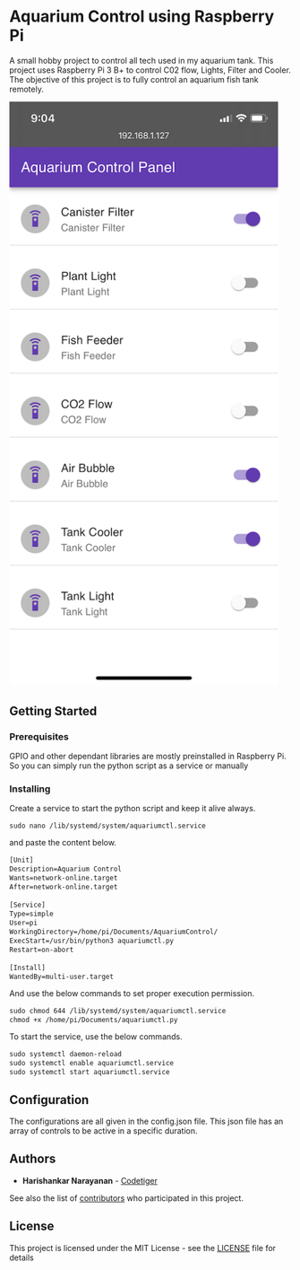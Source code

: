 # Aquarium Control using Raspberry Pi

A small hobby project to control all tech used in my aquarium tank. This project uses Raspberry Pi 3 B+ to control C02 flow, Lights, Filter and Cooler. The objective of this project is to fully control an aquarium fish tank remotely.

<img src="AquariumControl.png" alt="Screenshot showing the web interface for temporarily overriding the configuration" width="480">

## Getting Started

### Prerequisites

GPIO and other dependant libraries are mostly preinstalled in Raspberry Pi. So you can simply run the python script as a service or manually

### Installing

Create a service to start the python script and keep it alive always.

```
sudo nano /lib/systemd/system/aquariumctl.service
```

and paste the content below.

```
[Unit]
Description=Aquarium Control
Wants=network-online.target
After=network-online.target

[Service]
Type=simple
User=pi
WorkingDirectory=/home/pi/Documents/AquariumControl/
ExecStart=/usr/bin/python3 aquariumctl.py
Restart=on-abort

[Install]
WantedBy=multi-user.target
```

And use the below commands to set proper execution permission.

```
sudo chmod 644 /lib/systemd/system/aquariumctl.service
chmod +x /home/pi/Documents/aquariumctl.py
```

To start the service, use the below commands.

```
sudo systemctl daemon-reload
sudo systemctl enable aquariumctl.service
sudo systemctl start aquariumctl.service
```

## Configuration

The configurations are all given in the config.json file. This json file has an array of controls to be active in a specific duration.

## Authors

* **Harishankar Narayanan** - [Codetiger](https://github.com/codetiger)

See also the list of [contributors](https://github.com/your/project/contributors) who participated in this project.

## License

This project is licensed under the MIT License - see the [LICENSE](LICENSE) file for details
